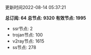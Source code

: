 更新时间2022-08-14 05:37:21

**总订阅: 64**
**总节点: 9320**
**有效节点: 1995**
- ssr节点: 2
- trojan节点: 100
- v2ray节点: 1615
- ss节点: 278
